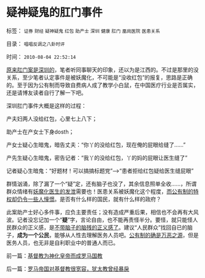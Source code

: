 # 疑神疑鬼的肛门事件

标签： `证券` `财经` `疑神疑鬼` `红包` `助产士` `深圳` `健康` `肛门` `凰岗医院` `医患关系` 

目录： `唱唱反调之八卦时评`

时间： `2010-08-04 22:52:14`

[原来肛门案是深圳的](../../../2010/8/3/肛门事件很可能是妖魔化“教学事故”.md)，笔者听同事聊天的印象，还以为是江西的。不过是那里的没关系，至少笔者认定事件是被妖魔化，不可能是“没收红包”的报复，思路是正确的。至于因为公有制而导致自费病人成了教学小白鼠，在中国医疗行业是否属实，还是请博友读者自行了解一下吧。

深圳肛门事件大概是这样的过程：

产夫妇两人没给红包，心里七上八下；

助产士在产女士下身dosth；

产女士疑心生暗鬼，暗告丈夫：“你丫的没给红包，现在俺的屁眼给缝了……”

产先生疑心生暗鬼，密告记者：“我丫的没给红包，丫的妈的屁眼让医生缝了”

记者疑心生暗鬼：“好题材！可以搞搞标题党”——>“患者拒给红包疑给医生缝屁眼”

群情汹涌，除了漏了一个“疑”定，还有脑子也没了，其余信息照单全收……，所谓群众情绪有[妖魔化医生的发泄](../../../2008/2/24/欲壑难填：人或会穷，不是施暴发泄的合法理由.md)需要也！医患关系被妖魔化这个程度，[而公有制的特权却仍令一些人憧憬](../../../2010/8/3/国家重视医疗重视教育结果是贵得受不了.md)。是否有什么样的国民，就有什么样的政府？

此案助产士好心多件事，应负主要责任；没有造成严重后果，相信也不会再有大风波。记者没忘记加一个“**疑**”字，言论自由，也不能再责怪半分。要怪，就只能怪人民群众的正义感，是[不带脑子的脑残的正义感了](../../../2009/11/14/正义感也可以变得非常可怕.md)。建议“人民群众”找回自已的脑子，**成为一个公民**，能够从人性去理解医务人员吧。[公有制的确是万恶之源](../../../2010/7/21/请把生命和健康的自主权归还国民.md)，但是医务人员，也无非是自利职业中的普通人而已。



前一篇：[基督教为神化皇帝而成罗马国教](../../../2010/8/4/基督教为神化皇帝而成罗马国教.md)

后一篇：[罗马帝国对基督教很宽容，犹太教曾经暴戾](../../../2010/8/4/罗马帝国对基督教很宽容，犹太教曾经暴戾.md)